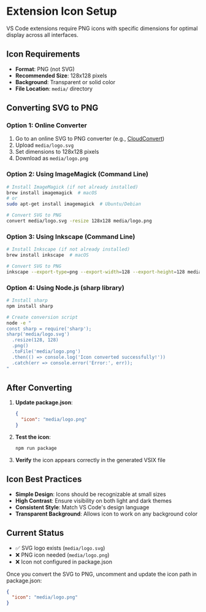 # Extension Icon Setup

VS Code extensions require PNG icons with specific dimensions for optimal display across all interfaces.

## Icon Requirements

- **Format**: PNG (not SVG)
- **Recommended Size**: 128x128 pixels
- **Background**: Transparent or solid color
- **File Location**: `media/` directory

## Converting SVG to PNG

### Option 1: Online Converter
1. Go to an online SVG to PNG converter (e.g., [CloudConvert](https://cloudconvert.com/svg-to-png))
2. Upload `media/logo.svg`
3. Set dimensions to 128x128 pixels
4. Download as `media/logo.png`

### Option 2: Using ImageMagick (Command Line)
```bash
# Install ImageMagick (if not already installed)
brew install imagemagick  # macOS
# or
sudo apt-get install imagemagick  # Ubuntu/Debian

# Convert SVG to PNG
convert media/logo.svg -resize 128x128 media/logo.png
```

### Option 3: Using Inkscape (Command Line)
```bash
# Install Inkscape (if not already installed)
brew install inkscape  # macOS

# Convert SVG to PNG
inkscape --export-type=png --export-width=128 --export-height=128 media/logo.svg --export-filename=media/logo.png
```

### Option 4: Using Node.js (sharp library)
```bash
# Install sharp
npm install sharp

# Create conversion script
node -e "
const sharp = require('sharp');
sharp('media/logo.svg')
  .resize(128, 128)
  .png()
  .toFile('media/logo.png')
  .then(() => console.log('Icon converted successfully!'))
  .catch(err => console.error('Error:', err));
"
```

## After Converting

1. **Update package.json**:
   ```json
   {
     "icon": "media/logo.png"
   }
   ```

2. **Test the icon**:
   ```bash
   npm run package
   ```

3. **Verify** the icon appears correctly in the generated VSIX file

## Icon Best Practices

- **Simple Design**: Icons should be recognizable at small sizes
- **High Contrast**: Ensure visibility on both light and dark themes
- **Consistent Style**: Match VS Code's design language
- **Transparent Background**: Allows icon to work on any background color

## Current Status

- ✅ SVG logo exists (`media/logo.svg`)
- ❌ PNG icon needed (`media/logo.png`)
- ❌ Icon not configured in package.json

Once you convert the SVG to PNG, uncomment and update the icon path in package.json:

```json
{
  "icon": "media/logo.png"
}
```
